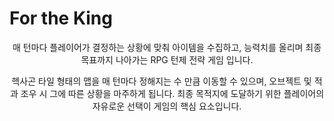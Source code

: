 # For the King

<div align = "center">
매 턴마다 플레이어가 결정하는 상황에 맞춰 아이템을 수집하고, 능력치를 올리며 최종 목표까지 나아가는 RPG 턴제 전략 게임 입니다.
  
헥사곤 타일 형태의 맵을 매 턴마다 정해지는 수 만큼 이동할 수 있으며, 오브젝트 및 적과 조우 시 그에 따른 상황을 마주하게 됩니다. 
최종 목적지에 도달하기 위한 플레이어의 자유로운 선택이 게임의 핵심 요소입니다.
</div>
